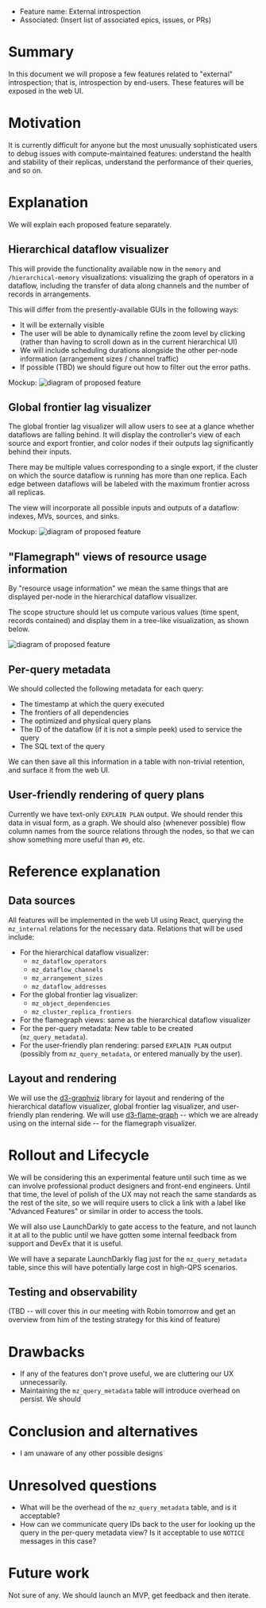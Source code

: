 - Feature name: External introspection
- Associated: (Insert list of associated epics, issues, or PRs)

# Summary
[summary]: #summary

In this document we will propose a few features related to "external"
introspection; that is, introspection by end-users. These features
will be exposed in the web UI.

# Motivation
[motivation]: #motivation

It is currently difficult for anyone but the most unusually
sophisticated users to debug issues with compute-maintained features:
understand the health and stability of their replicas, understand the
performance of their queries, and so on.

# Explanation
[explanation]: #explanation

We will explain each proposed feature separately.

## Hierarchical dataflow visualizer

This will provide the functionality available now in the `memory` and
`/hierarchical-memory` visualizations: visualizing the graph of
operators in a dataflow, including the transfer of data along channels
and the number of records in arrangements.

This will differ from the presently-available GUIs in the following
ways:

* It will be externally visible
* The user will be able to dynamically refine the zoom level by
  clicking (rather than having to scroll down as in the current
  hierarchical UI)
* We will include scheduling durations alongside the other per-node
  information (arrangement sizes / channel traffic)
* If possible (TBD) we should figure out how to filter out the error
  paths.

Mockup: ![diagram of proposed feature](hdv.png)

## Global frontier lag visualizer

The global frontier lag visualizer will allow users to see at a glance
whether dataflows are falling behind. It will display the controller's
view of each source and export frontier, and color nodes if their
outputs lag significantly behind their inputs.

There may be multiple values corresponding to a single export, if
the cluster on which the source dataflow is running has more than one
replica. Each edge between dataflows will be labeled with the maximum
frontier across all replicas.

The view will incorporate all possible inputs and outputs of a
dataflow: indexes, MVs, sources, and sinks.

Mockup: ![diagram of proposed feature](gflv.png)

## "Flamegraph" views of resource usage information

By "resource usage information" we mean the same things that are displayed
per-node in the hierarchical dataflow visualizer.

The scope structure should let us compute various values (time spent,
records contained) and display them in a tree-like visualization, as
shown below.

![diagram of proposed feature](fg.png)

## Per-query metadata

We should collected the following metadata for each query:

* The timestamp at which the query executed
* The frontiers of all dependencies
* The optimized and physical query plans
* The ID of the dataflow (if it is not a simple peek) used to service
  the query
* The SQL text of the query

We can then save all this information in a table with non-trivial
retention, and surface it from the web UI.

## User-friendly rendering of query plans

Currently we have text-only `EXPLAIN PLAN` output. We should render
this data in visual form, as a graph. We should also (whenever
possible) flow column names from the source relations through the
nodes, so that we can show something more useful than `#0`, etc.

# Reference explanation
[reference-explanation]: #reference-explanation

## Data sources
All features will be implemented in the web UI using React, querying
the `mz_internal` relations for the necessary data. Relations that
will be used include:

* For the hierarchical dataflow visualizer:
    * `mz_dataflow_operators`
    * `mz_dataflow_channels`
    * `mz_arrangement_sizes`
    * `mz_dataflow_addresses`
* For the global frontier lag visualizer:
    * `mz_object_dependencies`
    * `mz_cluster_replica_frontiers`
* For the flamegraph views: same as the hierarchical dataflow
  visualizer
* For the per-query metadata: New table to be created
  (`mz_query_metadata`).
* For the user-friendly plan rendering: parsed `EXPLAIN PLAN` output
  (possibly from `mz_query_metadata`, or entered manually by the user).

## Layout and rendering

We will use the [d3-graphviz](https://github.com/magjac/d3-graphviz)
library for layout and rendering of the hierarchical dataflow
visualizer, global frontier lag visualizer, and user-friendly plan
rendering. We will use
[d3-flame-graph](https://github.com/spiermar/d3-flame-graph) -- which
we are already using on the internal side -- for the flamegraph
visualizer.

# Rollout and Lifecycle

We will be considering this an experimental feature until such time as
we can involve professional product designers and front-end
engineers. Until that time, the level of polish of the UX may not
reach the same standards as the rest of the site, so we will require
users to click a link with a label like "Advanced Features" or similar
in order to access the tools.

We will also use LaunchDarkly to gate access to the feature, and not
launch it at all to the public until we have gotten some internal
feedback from support and DevEx that it is useful.

We will have a separate LaunchDarkly flag just for the
`mz_query_metadata` table, since this will have potentially large cost
in high-QPS scenarios.

## Testing and observability

(TBD -- will cover this in our meeting with Robin tomorrow and get an
overview from him of the testing strategy for this kind of feature)

# Drawbacks
[drawbacks]: #drawbacks

* If any of the features don't prove useful, we are cluttering our UX
  unnecessarily.
* Maintaining the `mz_query_metadata` table will introduce overhead on
  persist. We should 

# Conclusion and alternatives
[conclusion-and-alternatives]: #conclusion-and-alternatives

- I am unaware of any other possible designs

# Unresolved questions
[unresolved-questions]: #unresolved-questions

* What will be the overhead of the `mz_query_metadata` table, and is
  it acceptable?
* How can we communicate query IDs back to the user for looking up the
  query in the per-query metadata view? Is it acceptable to use
  `NOTICE` messages in this case?

# Future work
[future-work]: #future-work

Not sure of any. We should launch an MVP, get feedback and then iterate.

